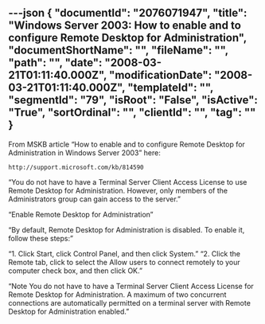 ---json
{
  "documentId": "2076071947",
  "title": "Windows Server 2003: How to enable and to configure Remote Desktop for Administration",
  "documentShortName": "",
  "fileName": "",
  "path": "",
  "date": "2008-03-21T01:11:40.000Z",
  "modificationDate": "2008-03-21T01:11:40.000Z",
  "templateId": "",
  "segmentId": "79",
  "isRoot": "False",
  "isActive": "True",
  "sortOrdinal": "",
  "clientId": "",
  "tag": ""
}
---

From MSKB article “How to enable and to configure Remote Desktop for Administration in Windows Server 2003” here:

    http://support.microsoft.com/kb/814590

“You do not have to have a Terminal Server Client Access License to use Remote Desktop for Administration. However, only members of the Administrators group can gain access to the server.”

“Enable Remote Desktop for Administration”

“By default, Remote Desktop for Administration is disabled. To enable it, follow these steps:”

“1. Click Start, click Control Panel, and then click System.”
“2. Click the Remote tab, click to select the Allow users to connect remotely to your computer check box, and then click OK.”

“Note You do not have to have a Terminal Server Client Access License for Remote Desktop for Administration. A maximum of two concurrent connections are automatically permitted on a terminal server with Remote Desktop for Administration enabled.”
